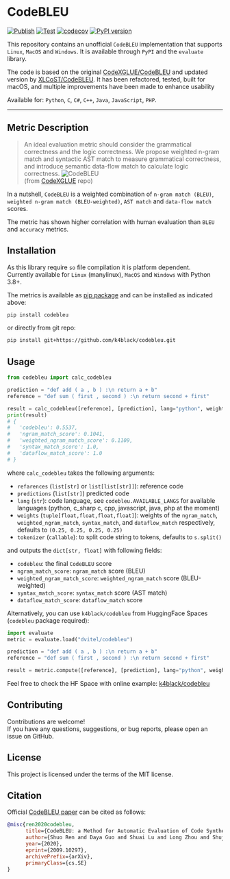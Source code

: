 # CodeBLEU
[![Publish](https://github.com/k4black/codebleu/actions/workflows/publish.yml/badge.svg)](https://github.com/k4black/codebleu/actions/workflows/publish.yml)
[![Test](https://github.com/k4black/codebleu/actions/workflows/test.yml/badge.svg)](https://github.com/k4black/codebleu/actions/workflows/test.yml)
[![codecov](https://codecov.io/gh/k4black/codebleu/branch/main/graph/badge.svg?token=60BIFPWRCE)](https://codecov.io/gh/k4black/codebleu)
[![PyPI version](https://badge.fury.io/py/codebleu.svg)](https://badge.fury.io/py/codebleu)


This repository contains an unofficial `CodeBLEU` implementation that supports `Linux`, `MacOS` and `Windows`. It is available through `PyPI` and the `evaluate` library.

The code is based on the original [CodeXGLUE/CodeBLEU](https://github.com/microsoft/CodeXGLUE/tree/main/Code-Code/code-to-code-trans/evaluator/CodeBLEU) and updated version by [XLCoST/CodeBLEU](https://github.com/reddy-lab-code-research/XLCoST/tree/main/code/translation/evaluator/CodeBLEU).  It has been refactored, tested, built for macOS, and multiple improvements have been made to enhance usability

Available for: `Python`, `C`, `C#`, `C++`, `Java`, `JavaScript`, `PHP`.

---

## Metric Description

> An ideal evaluation metric should consider the grammatical correctness and the logic correctness.
> We propose weighted n-gram match and syntactic AST match to measure grammatical correctness, and introduce semantic data-flow match to calculate logic correctness.
> ![CodeBLEU](CodeBLEU.jpg)  
(from [CodeXGLUE](https://github.com/microsoft/CodeXGLUE/tree/main/Code-Code/code-to-code-trans/evaluator/CodeBLEU) repo)

In a nutshell, `CodeBLEU` is a weighted combination of `n-gram match (BLEU)`, `weighted n-gram match (BLEU-weighted)`, `AST match` and `data-flow match` scores.

The metric has shown higher correlation with human evaluation than `BLEU` and `accuracy` metrics.


## Installation

As this library require `so` file compilation it is platform dependent.  
Currently available for `Linux` (manylinux), `MacOS` and `Windows` with Python 3.8+.

The metrics is available as [pip package](https://pypi.org/project/codebleu/) and can be installed as indicated above:
```bash
pip install codebleu
```
or directly from git repo:
```bash
pip install git+https://github.com/k4black/codebleu.git
```


## Usage 

```python
from codebleu import calc_codebleu

prediction = "def add ( a , b ) :\n return a + b"
reference = "def sum ( first , second ) :\n return second + first"

result = calc_codebleu([reference], [prediction], lang="python", weights=(0.25, 0.25, 0.25, 0.25), tokenizer=None)
print(result)
# {
#   'codebleu': 0.5537, 
#   'ngram_match_score': 0.1041, 
#   'weighted_ngram_match_score': 0.1109, 
#   'syntax_match_score': 1.0, 
#   'dataflow_match_score': 1.0
# }
```
where `calc_codebleu` takes the following arguments:
- `refarences` (`list[str]` or `list[list[str]]`): reference code
- `predictions` (`list[str]`) predicted code
- `lang` (`str`): code language, see `codebleu.AVAILABLE_LANGS` for available languages (python, c_sharp c, cpp, javascript, java, php at the moment)
- `weights` (`tuple[float,float,float,float]`): weights of the `ngram_match`, `weighted_ngram_match`, `syntax_match`, and `dataflow_match` respectively, defaults to `(0.25, 0.25, 0.25, 0.25)`
- `tokenizer` (`callable`): to split code string to tokens, defaults to `s.split()`

and outputs the `dict[str, float]` with following fields:
- `codebleu`: the final `CodeBLEU` score
- `ngram_match_score`: `ngram_match` score (BLEU)
- `weighted_ngram_match_score`: `weighted_ngram_match` score (BLEU-weighted)
- `syntax_match_score`: `syntax_match` score (AST match)
- `dataflow_match_score`: `dataflow_match` score

Alternatively, you can use `k4black/codebleu` from HuggingFace Spaces (`codebleu` package required):
```python
import evaluate
metric = evaluate.load("dvitel/codebleu")

prediction = "def add ( a , b ) :\n return a + b"
reference = "def sum ( first , second ) :\n return second + first"

result = metric.compute([reference], [prediction], lang="python", weights=(0.25, 0.25, 0.25, 0.25))
```

Feel free to check the HF Space with online example: [k4black/codebleu](https://huggingface.co/spaces/k4black/codebleu) 


## Contributing

Contributions are welcome!  
If you have any questions, suggestions, or bug reports, please open an issue on GitHub.


## License

This project is licensed under the terms of the MIT license.


## Citation

Official [CodeBLEU paper](https://arxiv.org/abs/2009.10297) can be cited as follows:
```bibtex
@misc{ren2020codebleu,
      title={CodeBLEU: a Method for Automatic Evaluation of Code Synthesis}, 
      author={Shuo Ren and Daya Guo and Shuai Lu and Long Zhou and Shujie Liu and Duyu Tang and Neel Sundaresan and Ming Zhou and Ambrosio Blanco and Shuai Ma},
      year={2020},
      eprint={2009.10297},
      archivePrefix={arXiv},
      primaryClass={cs.SE}
}
```